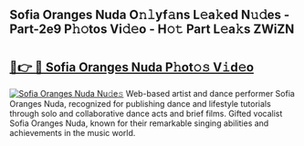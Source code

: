 ## Sofia Oranges Nuda O𝚗𝚕yf𝚊ns L𝚎a𝚔ed N𝚞𝚍es - Part-2e9 P𝚑𝚘tos Vi𝚍𝚎o - H𝚘𝚝 Part L𝚎a𝚔s ZWiZN

# <h2><a href="http://kf9ysy.oniu.top/?m=Sofia+Oranges+Nuda">🔗👉 🔴 Sofia Oranges Nuda P𝚑ot𝚘𝚜 V𝚒d𝚎o</a></h2>

[![Sofia Oranges Nuda Nu𝚍e𝚜](https://i.imgur.com/0qMVB7G.gif)](http://kf9ysy.oniu.top/?m=Sofia+Oranges+Nuda)
Web-based artist and dance performer Sofia Oranges Nuda, recognized for publishing dance and lifestyle tutorials through solo and collaborative dance acts and brief films. Gifted vocalist Sofia Oranges Nuda, known for their remarkable singing abilities and achievements in the music world.  
